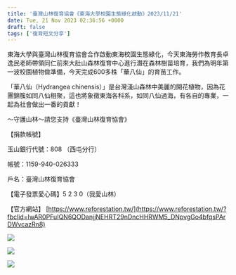 ```yaml
---
title: '臺灣山林復育協會《東海大學校園生態綠化啟動》2023/11/21'
date: Tue, 21 Nov 2023 02:36:56 +0000
draft: false
tags: ['復育短文分享']
---
```


東海大學與臺灣山林復育協會合作啟動東海校園生態綠化，今天東海勞作教育長卓逸民老師帶領同仁前來大肚山森林復育中心進行潛在森林樹苗培育，我們為明年第一波校園植物做準備，今天完成600多株「華八仙」的育苗工作。

「華八仙（Hydrangea chinensis）」是台灣淺山森林中美麗的開花植物，因為花團錦簇如同八仙相聚，這也將象徵東海各科系，如同八仙過海，有各自的專業，一起為社會做出一番的貢獻！

～守護山林～請您支持《臺灣山林復育協會》

【捐款帳號】

玉山銀行代號：808 （西屯分行）

帳號：1159-940-026333

戶名：臺灣山林復育協會

【電子發票愛心碼】5 2 3 0（我愛山林）

【官方網站】 [https://www.reforestation.tw/](https://www.reforestation.tw/?fbclid=IwAR0PFuIQN6QODanjjNEHRT29nDncHHRWM5_DNpvgGo4bfqsPArDWvcazRn8)

![](https://www.reforestation.tw/wp-content/uploads/2024/01/402938525_7288644534488457_1949984572283901105_n-1024x768.jpg)

![](https://www.reforestation.tw/wp-content/uploads/2024/01/404299719_7288644454488465_8763243257154526213_n.jpg)

![](https://www.reforestation.tw/wp-content/uploads/2024/01/404301096_7288644467821797_7981498355978512539_n-1024x768.jpg)